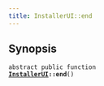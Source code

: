 ```yaml
---
title: InstallerUI::end
---
```


## Synopsis

<code>abstract public function <b><a href="InstallerUI">InstallerUI</a>::end</b>()</code>

